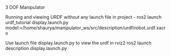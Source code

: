 3 DOF Manipulator

Running and viewing URDF without any launch file in project -
ros2 launch urdf_tutorial display.launch.py model:=/home/shaurya/manipulator_ws/src/description/urdf/robot.urdf.xacro

Use launch file display.launch.py to view the urdf in rviz2
ros2 launch description display.launch.py